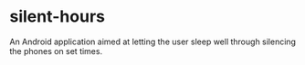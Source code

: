 silent-hours
============

An Android application aimed at letting the user sleep well through silencing the phones on set times. 
